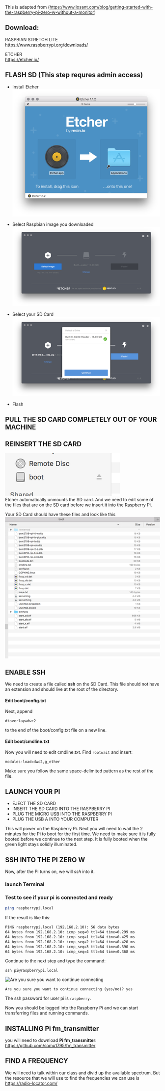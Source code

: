 This is adapted from (https://www.losant.com/blog/getting-started-with-the-raspberry-pi-zero-w-without-a-monitor)


## Download:

RASPBIAN STRETCH LITE  
https://www.raspberrypi.org/downloads/

ETCHER  
https://etcher.io/


## FLASH SD (This step requres admin access)
- Install Etcher  
![Install Etcher](https://raw.githubusercontent.com/ajwarnick/SEM236/master/Raspberry%20Pi/img/ras_pi_demo_1.png)

- Select Raspbian image you downloaded  
![Select Raspbian image you downloaded](https://raw.githubusercontent.com/ajwarnick/SEM236/master/Raspberry%20Pi/img/ras_pi_demo_2.png)

- Select your SD Card   
![Select your SD Card](https://raw.githubusercontent.com/ajwarnick/SEM236/master/Raspberry%20Pi/img/ras_pi_demo_3.png)

- Flash  



## PULL THE SD CARD COMPLETELY OUT OF YOUR MACHINE

## REINSERT THE SD CARD
![REINSERT THE SD CARD](https://raw.githubusercontent.com/ajwarnick/SEM236/master/Raspberry%20Pi/img/ras_pi_demo_4.png)  
Etcher automatically unmounts the SD card. And we need to edit some of the files that are on the SD card before we insert it into the Raspberry Pi.  

Your SD Card should have these files and look like this
![REINSERT THE SD CARD](https://raw.githubusercontent.com/ajwarnick/SEM236/master/Raspberry%20Pi/img/ras_pi_demo_5.png)



## ENABLE SSH

We need to create a file called __ssh__ on the SD Card. This file should not have an extension and should live at the root of the directory. 

#### Edit boot/config.txt
Next, append 
```
dtoverlay=dwc2 
```
to the end of the boot/config.txt file on a new line. 

#### Edit boot/cmdline.txt
Now you will need to edit cmdline.txt. Find `rootwait` and insert:
```
modules-load=dwc2,g_ether
```
Make sure you follow the same space-delimited pattern as the rest of the file.


## LAUNCH YOUR PI

- EJECT THE SD CARD
- INSERT THE SD CARD INTO THE RASPBERRY PI
- PLUG THE MICRO USB INTO THE RASPBERRY PI
- PLUG THE USB A INTO YOUR COMPUTER

This will power on the Raspberry Pi. Next you will need to wait the 2 minutes for the Pi to boot for the first time. We need to make sure it is fully booted before we continue to the next step. It is fully booted when the green light stays solidly illuminated.  


## SSH INTO THE PI ZERO W
 Now, after the Pi turns on, we will _ssh_ into it. 
### launch Terminal 
### Test to see if your pi is connected and ready
```bash
ping raspberrypi.local
```
If the result is like this:
```
PING raspberrypi.local (192.168.2.10): 56 data bytes
64 bytes from 192.168.2.10: icmp_seq=0 ttl=64 time=0.299 ms
64 bytes from 192.168.2.10: icmp_seq=1 ttl=64 time=0.425 ms
64 bytes from 192.168.2.10: icmp_seq=2 ttl=64 time=0.420 ms
64 bytes from 192.168.2.10: icmp_seq=3 ttl=64 time=0.390 ms
64 bytes from 192.168.2.10: icmp_seq=4 ttl=64 time=0.368 ms
```

Continue to the next step and type the command:

```
ssh pi@raspberrypi.local
```

![Are you sure you want to continue connecting](https://raw.githubusercontent.com/ajwarnick/SEM236/master/Raspberry%20Pi/img/ras_pi_demo_7.gif)


```
Are you sure you want to continue connecting (yes/no)? yes
```
The ssh password for user pi is `raspberry`.

Now you should be logged into the Raspberry Pi and we can start transferring files and running commands.


## INSTALLING Pi fm_transmitter

you will need to download __Pi fm_transmitter__:
https://github.com/somu1795/fm_transmitter















## FIND A FREQUENCY 

We will need to talk within our class and divid up the available spectrum. But the resource that we will use to find the frequencies we can use is https://radio-locator.com/

